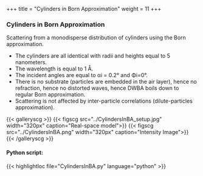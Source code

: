 +++
title = "Cylinders in Born Approximation"
weight = 11
+++

### Cylinders in Born Approximation

Scattering from a monodisperse distribution of cylinders using the Born approximation.

* The cylinders are all identical with radii and heights equal to 5 nanometers.
* The wavelength is equal to 1 Å.
* The incident angles are equal to αi = 0.2° and Φi=0°.
* There is no substrate (particles are embedded in the air layer), hence no refraction, hence no distorted waves, hence DWBA boils down to regular Born approximation.
* Scattering is not affected by inter-particle correlations (dilute-particles approximation).

{{< galleryscg >}}
{{< figscg src="../CylindersInBA_setup.jpg" width="320px" caption="Real-space model">}}
{{< figscg src="../CylindersInBA.png" width="320px" caption="Intensity Image">}}
{{< /galleryscg >}}

#### Python script:
{{< highlightloc file="CylindersInBA.py" language="python" >}}
